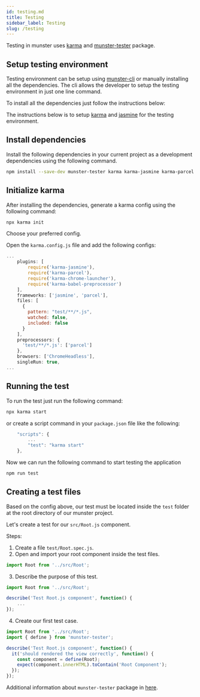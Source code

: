 ```yaml
---
id: testing.md
title: Testing
sidebar_label: Testing
slug: /testing
---
```


Testing in munster uses [karma](https://karma-runner.github.io/latest/index.html) and [munster-tester](https://npmjs.com) package.

## Setup testing environment

Testing environment can be setup using [munster-cli](/docs/cli-installation) or manually installing all the dependencies.
The cli allows the developer to setup the testing environment in just one line command.

To install all the dependencies just follow the instructions below:

The instructions below is to setup [karma](https://karma-runner.github.io/latest/index.html) and [jasmine](https://jasmine.github.io) for the testing environment.

## Install dependencies

Install the following dependencies in your current project as a development dependencies using the following command.

```bash
npm install --save-dev munster-tester karma karma-jasmine karma-parcel karma-babel-preprocessor karma-chrome-launcher
```

## Initialize karma

After installing the dependencies, generate a karma config using the following command:

```bash
npx karma init
```

Choose your preferred config.

Open the `karma.config.js` file and add the following configs:

```javascript
...
    plugins: [
        require('karma-jasmine'),
        require('karma-parcel'),
        require('karma-chrome-launcher'),
        require('karma-babel-preprocessor')
    ],
    frameworks: ['jasmine', 'parcel'],
    files: [
      {
        pattern: "test/**/*.js",
        watched: false,
        included: false
      }
    ],
    preprocessors: {
      'test/**/*.js': ['parcel']
    },
    browsers: ['ChromeHeadless'],
    singleRun: true,
...
```

## Running the test

To run the test just run the following command:

```bash
npx karma start
```

or create a script command in your `package.json` file like the following:

```javascript
    "scripts": {
        ...
        "test": "karma start"
    },
```

Now we can run the following command to start testing the application

```bash
npm run test
```

## Creating a test files

Based on the config above, our test must be located inside the `test` folder at the root directory of our munster project.

Let's create a test for our `src/Root.js` component.

Steps:
1. Create a file `test/Root.spec.js`.
2. Open and import your root component inside the test files.
```javascript
import Root from '../src/Root';
```
3. Describe the purpose of this test.
```javascript
import Root from '../src/Root';

describe('Test Root.js component', function() {
    ...
});
```
4. Create our first test case.
```javascript
import Root from '../src/Root';
import { define } from 'munster-tester';

describe('Test Root.js component', function() {
  it('should rendered the view correctly', function() {
    const component = define(Root);
    expect(component.innerHTML).toContain('Root Component');
  });
});
```

Additional information about `munster-tester` package in [here](/docs/munster-tester).
